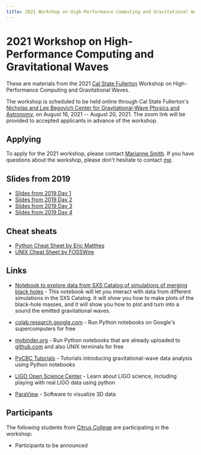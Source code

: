 ```yaml
---
title: 2021 Workshop on High-Performance Computing and Gravitational Waves
---
```


# 2021 Workshop on High-Performance Computing and Gravitational Waves

These are materials from the 2021 [Cal State
Fullerton](https://www.fullerton.edu) Workshop on High-Performance
Computing and Gravitational Waves.

The workshop is scheduled to be held
online through Cal State Fullerton's [Nicholas and Lee Begovich Center for Gravitational-Wave Physics and Astronomy](https://physics.fullerton.edu/gwpac), on August 16, 2021 -- August 20, 2021. The zoom link will be provided to accepted applicants in advance of the workshop.

## Applying

To apply for the 2021 workshop, please contact [Marianne Smith](mailto:marsmith@citruscollege.edu). If you have questions about the workshop, please don't hesitate to contact [me](mailto:glovelace@fullerton.edu).

## Slides from 2019

* [Slides from 2019 Day 1](../2019/Workshop2019SlidesDay1.pdf)
* [Slides from 2019 Day 2](../2019/Workshop2019SlidesDay2.pdf)
* [Slides from 2019 Day 3](../2019/Workshop2019SlidesDay3.pdf)
* [Slides from 2019 Day 4](../2019/Workshop2019SlidesDay4.pdf)

## Cheat sheats

  * [Python Cheat Sheet by Eric Matthes](PythonCheatSheetMatthes.pdf)
  * [UNIX Cheat Sheet by FOSSWire](UnixCheatSheet.pdf)

## Links
  * [Notebook to explore data from SXS Catalog of simulations of merging black holes](https://mybinder.org/v2/gh/sxs-collaboration/catalog_tools/master?filepath=Examples%2Fsxs_bbh_example.ipynb) - This notebook will let you interact with data from different simulations in the SXS Catalog. It will show you how to make plots of the black-hole masses, and it will show you how to plot and turn into a sound the emitted gravitational waves.

  * [colab.research.google.com](https://colab.research.google.com) - Run Python notebooks on Google's supercomputers for free
  * [mybinder.org](https://mybinder.org) - Run Python notebooks that are already uploaded to [github.com](https://github.com) and also UNIX terminals for free
  * [PyCBC Tutorials](https://github.com/gwastro/PyCBC-Tutorials) - Tutorials introducing gravitational-wave data analysis using Python notebooks
  * [LIGO Open Science Center](https://losc.ligo.org) - Learn about LIGO science, including playing with real LIGO data using python
  * [ParaView](https://paraview.org) - Software to visualize 3D data

## Participants

The following students from [Citrus College](https://www.citruscollege.edu)
are participating in the workshop:

* Participants to be announced